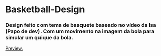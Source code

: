 # Basketball-Design

### Design feito com tema de basquete baseado no vídeo da Isa (Papo de dev). Com um movimento na imagem da bola para simular um quique da bola.

[Preview.](https://imgur.com/anoIeBu)

